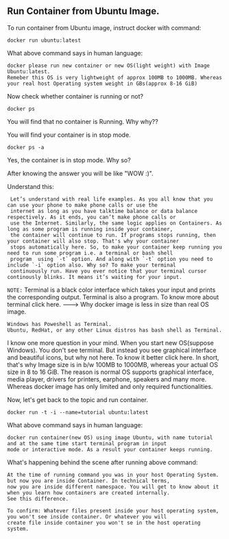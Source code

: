 ## Run Container from Ubuntu Image.

To run container from Ubuntu image, instruct docker with command:

    docker run ubuntu:latest

What above command says in human language:

    docker please run new container or new OS(light weight) with Image Ubuntu:latest.
    Remeber this OS is very lightweight of approx 100MB to 1000MB. Whereas your real host Operating system weight in GBs(approx 8-16 GiB)

Now check whether container is running or not?

    docker ps
You will find that no container is Running. Why why??

You will find your container is in stop mode.

    docker ps -a
Yes, the container is in stop mode. Why so?

After knowing the answer you will be like "WOW :)". 

Understand this:

     Let’s understand with real life examples. As you all know that you can use your phone to make phone calls or use the 
     internet as long as you have talktime balance or data balance respectively. As it ends, you can’t make phone calls or 
     use the Internet. Similarly, the same logic applies on Containers. As long as some program is running inside your container, 
     the container will continue to run. If programs stops running, then your container will also stop. That's why your container 
     stops automatically here. So, to make your container keep running you need to run some program i.e. a terminal or bash shell 
     program  using `-t` option. And along with `-t` option you need to include `-i` option also. Why so? To make your terminal 
     continuously run. Have you ever notice that your terminal cursor continously blinks. It means it’s waiting for your input. 

`NOTE:` Terminal is a black color interface which takes your input and prints the corresponding output. Terminal is also a program. To know more about terminal click here.  ---> Why docker image is less in size than real OS image.

    Windows has Poweshell as Terminal.
    Ubuntu, RedHat, or any other Linux distros has bash shell as Terminal.

I know one more question in your mind. When you start new OS(suppose Windows). You don't see terminal. But instead you see graphical interface and beautiful icons, but why not here. To know it better click here.
In short, that's why Image size is in b/w 100MB to 1000MB, whereas your actual OS size in 8 to 16 GiB. The reason is normal OS supports graphical interface, media player, drivers for printers, earphone, speakers and many more. Whereas docker image has only limited and only required functionalities. 

Now, let's get back to the topic and run container.

    docker run -t -i --name=tutorial ubuntu:latest
What above command says in human language:

    docker run container(new OS) using image Ubuntu, with name tutorial and at the same time start terminal program in input 
    mode or interactive mode. As a result your container keeps running.

What's happening behind the scene after running above command:

    At the time of running command you was in your host Operating System. but now you are inside Container. In technical terms, 
    now you are inside different namespace. You will get to know about it when you learn how containers are created internally. 
    See this difference. 
    
    To confirm: Whatever files present inside your host operating system, you won't see inside container. Or whatever you will 
    create file inside container you won't se in the host operating system.


